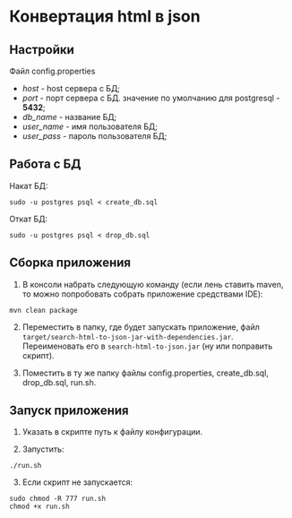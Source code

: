 Конвертация html в json
================

Настройки
---------

Файл config.properties

- *host* - host сервера с БД;
- *port* - порт сервера с БД. значение по умолчанию для postgresql - **5432**;
- *db_name* - название БД;
- *user_name* - имя пользователя БД;
- *user_pass* - пароль пользователя БД;

Работа с БД
-----------

Накат БД:

```
sudo -u postgres psql < create_db.sql
```

Откат БД:

```
sudo -u postgres psql < drop_db.sql
```

Сборка приложения
-----------------

1. В консоли набрать следующую команду (если лень ставить maven, то можно попробовать собрать приложение средствами IDE):

  ```
  mvn clean package
  ```
2. Переместить в папку, где будет запускать приложение, файл `target/search-html-to-json-jar-with-dependencies.jar`. Переименовать его в `search-html-to-json.jar` (ну или поправить скрипт).

3. Поместить в ту же папку файлы config.properties, create_db.sql, drop_db.sql, run.sh.

Запуск приложения
-----------------

1. Указать в скрипте путь к файлу конфигурации.

2. Запустить:

  ```
  ./run.sh
  ```

3. Если скрипт не запускается:

  ```
  sudo chmod -R 777 run.sh
  chmod +x run.sh
  ```
